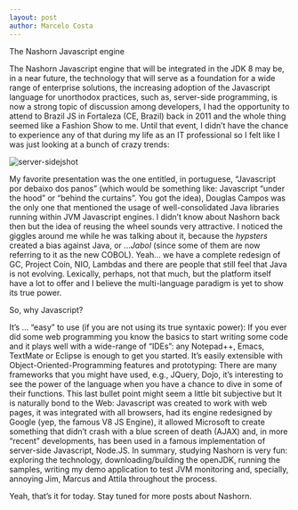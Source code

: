 ```yaml
---
layout: post
author: Marcelo Costa
---
```

The Nashorn Javascript engine

The Nashorn Javascript engine that will be integrated in the JDK 8 may be, in a near future, the technology that will serve as a foundation for a wide range of enterprise solutions, the increasing adoption of the Javascript language for unorthodox practices, such as, server-side programming, is now a strong topic of discussion among developers, I had the opportunity to attend to Brazil JS in Fortaleza (CE, Brazil) back in 2011 and the whole thing seemed like a Fashion Show to me. Until that event, I didn’t have the chance to experience any of that during my life as an IT professional so I felt like I was just looking at a bunch of crazy trends:

![server-sidejshot](https://themarcelor.github.com/blog/assets/img/server-sidejshot.gif)

My favorite presentation was the one entitled, in portuguese, “Javascript por debaixo dos panos” (which would be something like: Javascript “under the hood” or “behind the curtains”. You got the idea), Douglas Campos was the only one that mentioned the usage of well-consolidated Java libraries running within JVM Javascript engines. I didn’t know about Nashorn back then but the idea of reusing the wheel sounds very attractive. I noticed the giggles around me while he was talking about it, because the _hypsters_ created a bias against Java, or …*Jabol* (since some of them are now referring to it as the new COBOL). Yeah… we have a complete redesign of GC, Project Coin, NIO, Lambdas and there are people that still feel that Java is not evolving. Lexically, perhaps, not that much, but the platform itself have a lot to offer and I believe the multi-language paradigm is yet to show its true power.

So, why Javascript?

It’s … “easy” to use (if you are not using its true syntaxic power): If you ever did some web programming you know the basics to start writing some code and it plays well with a wide-range of “IDEs”: any Notepad++, Emacs, TextMate or Eclipse is enough to get you started.
It’s easily extensible with Object-Oriented-Programming features and prototyping: There are many frameworks that you might have used, e.g., JQuery, Dojo, it’s interesting to see the power of the language when you have a chance to dive in some of their functions.
This last bullet point might seem a little bit subjective but It is naturally bond to the Web: Javascript was created to work with web pages, it was integrated with all browsers, had its engine redesigned by Google (yep, the famous V8 JS Engine), it allowed Microsoft to create something that didn’t crash with a blue screen of death (AJAX) and, in more “recent” developments, has been used in a famous implementation of server-side Javascript, Node.JS.
In summary, studying Nashorn is very fun: exploring the technology, downloading/building the openJDK, running the samples, writing my demo application to test JVM monitoring and, specially, annoying Jim, Marcus and Attila throughout the process.

Yeah, that’s it for today. Stay tuned for more posts about Nashorn.
